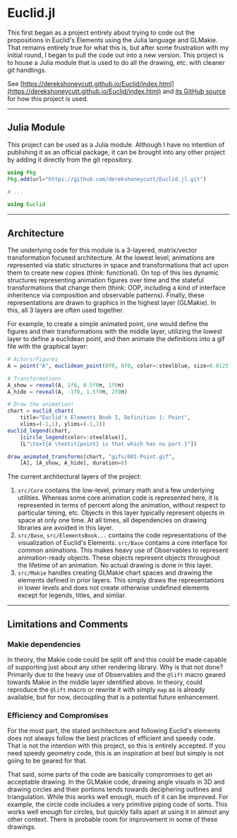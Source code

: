 # Euclid.jl

This first began as a project entirely about trying to code out the propositions in Euclid's Elements using the Julia language and GLMakie. That remains entirely true for what this is, but after some frustration with my initial round, I began to pull the code out into a new version. This project is to house a Julia module that is used to do all the drawing, etc. with cleaner git handlings.

See [https://derekshoneycutt.github.io/Euclid/index.html](https://derekshoneycutt.github.io/Euclid/index.html) and [its GitHub source](https://github.com/derekshoneycutt/Euclid) for how this project is used.

---

## Julia Module

This project can be used as a Julia module. Although I have no intention of publishing it as an official package, it can be brought into any other project by adding it directly from the git repository.

```julia
using Pkg
Pkg.add(url="https://github.com/derekshoneycutt/Euclid.jl.git")

# ...

using Euclid
```

---

## Architecture

The underlying code for this module is a 3-layered, matrix/vector transformation focused architecture. At the lowest level, animations are represented via static structures in space and transformations that act upon them to create new copies (think: functional). On top of this lies dynamic structures representing animation figures over time and the stateful transformations that change them (think: OOP, including a kind of interface inheritence via composition and observable patterns). Finally, these representations are drawn to graphics in the highest layer (GLMakie). In this, all 3 layers are often used together.

For example, to create a simple animated point, one would define the figures and their transformations with the middle layer, utilizing the lowest layer to define a euclidean point, and then animate the definitions into a gif file with the graphical layer:

```julia
# Actors/Figures
A = point("A", euclidean_point(0f0, 0f0, color=:steelblue, size=0.0125f0))

# Transformations
A_show = reveal(A, 1f0, 0.5f0π, 1f0π)
A_hide = reveal(A, -1f0, 1.5f0π, 2f0π)

# Draw the animation!
chart = euclid_chart(
    title="Euclid's Elements Book I, Definition 1: Point",
    xlims=(-1,1), ylims=(-1,1))
euclid_legend(chart,
    [circle_legend(color=:steelblue)],
    [L"\text{A \textit{point} is that which has no part.}"])

draw_animated_transforms(chart, "gifs/001-Point.gif",
    [A], [A_show, A_hide], duration=6)
```

The current architectural layers of the project:

1. `src/Core` contains the low-level, primary math and a few underlying utilities. Whereas some core animation code is represented here, it is represented in terms of percent along the animation, without respect to particular timing, etc. Objects in this layer typically represent objects in space at only one time. At all times, all dependencies on drawing libraries are avoided in this layer.
1. `src/Base`, `src/ElementsBook...` contains the code representations of the visualization of Euclid's Elements. `src/Base` contains a core interface for common animations. This makes heavy use of Observables to represent animation-ready objects. These objects represent objects throughout the lifetime of an animation. No actual drawing is done in this layer.
1. `src/Makie` handles creating GLMakie chart spaces and drawing the elements defined in prior layers. This simply draws the representations in lower levels and does not create otherwise undefined elements except for legends, titles, and similar.

---

## Limitations and Comments

### Makie dependencies

In theory, the Makie code could be split off and this could be made capable of supporting just about any other rendering library. Why is that not done? Primarily due to the heavy use of Observables and the `@lift` macro geared towards Makie in the middle layer identified above. In theory, could reproduce the `@lift` macro or rewrite it with simply `map` as is already available, but for now, decoupling that is a potential future enhancement.

### Efficiency and Compromises

For the most part, the stated architecture and following Euclid's elements does not always follow the best practices of efficient and speedy code. That is not the intention with this project, so this is entirely accepted. If you need speedy geometry code, this is an inspiration at best but simply is not going to be geared for that.

That said, some parts of the code are basically compromises to get an acceptable drawing. In the GLMakie code, drawing angle visuals in 3D and drawing circles and their portions tends towards deciphering outlines and triangulation. While this works well enough, much of it can be improved. For example, the circle code includes a very primitive piping code of sorts. This works well enough for circles, but quickly falls apart at using it in almost any other context. There is probable room for improvement in some of these drawings.
